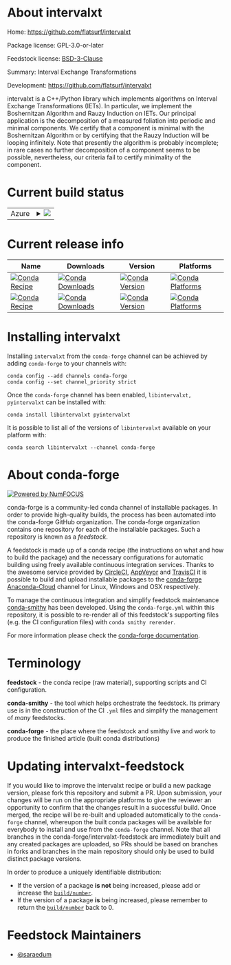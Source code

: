 About intervalxt
================

Home: https://github.com/flatsurf/intervalxt

Package license: GPL-3.0-or-later

Feedstock license: [BSD-3-Clause](https://github.com/conda-forge/intervalxt-feedstock/blob/main/LICENSE.txt)

Summary: Interval Exchange Transformations

Development: https://github.com/flatsurf/intervalxt

intervalxt is a C++/Python library which implements algorithms on Interval
Exchange Transformations (IETs).
In particular, we implement the Boshernitzan Algorithm and Rauzy Induction
on IETs. Our principal application is the decomposition of a measured
foliation into periodic and minimal components. We certify that a component
is minimal with the Boshernitzan Algorithm or by certifying that the Rauzy
Induction will be looping infinitely. Note that presently the algorithm is
probably incomplete; in rare cases no further decomposition of a component
seems to be possible, nevertheless, our criteria fail to certify minimality
of the component.


Current build status
====================


<table>
    
  <tr>
    <td>Azure</td>
    <td>
      <details>
        <summary>
          <a href="https://dev.azure.com/conda-forge/feedstock-builds/_build/latest?definitionId=13963&branchName=main">
            <img src="https://dev.azure.com/conda-forge/feedstock-builds/_apis/build/status/intervalxt-feedstock?branchName=main">
          </a>
        </summary>
        <table>
          <thead><tr><th>Variant</th><th>Status</th></tr></thead>
          <tbody><tr>
              <td>linux_64</td>
              <td>
                <a href="https://dev.azure.com/conda-forge/feedstock-builds/_build/latest?definitionId=13963&branchName=main">
                  <img src="https://dev.azure.com/conda-forge/feedstock-builds/_apis/build/status/intervalxt-feedstock?branchName=main&jobName=linux&configuration=linux_64_" alt="variant">
                </a>
              </td>
            </tr><tr>
              <td>osx_64</td>
              <td>
                <a href="https://dev.azure.com/conda-forge/feedstock-builds/_build/latest?definitionId=13963&branchName=main">
                  <img src="https://dev.azure.com/conda-forge/feedstock-builds/_apis/build/status/intervalxt-feedstock?branchName=main&jobName=osx&configuration=osx_64_" alt="variant">
                </a>
              </td>
            </tr>
          </tbody>
        </table>
      </details>
    </td>
  </tr>
</table>

Current release info
====================

| Name | Downloads | Version | Platforms |
| --- | --- | --- | --- |
| [![Conda Recipe](https://img.shields.io/badge/recipe-libintervalxt-green.svg)](https://anaconda.org/conda-forge/libintervalxt) | [![Conda Downloads](https://img.shields.io/conda/dn/conda-forge/libintervalxt.svg)](https://anaconda.org/conda-forge/libintervalxt) | [![Conda Version](https://img.shields.io/conda/vn/conda-forge/libintervalxt.svg)](https://anaconda.org/conda-forge/libintervalxt) | [![Conda Platforms](https://img.shields.io/conda/pn/conda-forge/libintervalxt.svg)](https://anaconda.org/conda-forge/libintervalxt) |
| [![Conda Recipe](https://img.shields.io/badge/recipe-pyintervalxt-green.svg)](https://anaconda.org/conda-forge/pyintervalxt) | [![Conda Downloads](https://img.shields.io/conda/dn/conda-forge/pyintervalxt.svg)](https://anaconda.org/conda-forge/pyintervalxt) | [![Conda Version](https://img.shields.io/conda/vn/conda-forge/pyintervalxt.svg)](https://anaconda.org/conda-forge/pyintervalxt) | [![Conda Platforms](https://img.shields.io/conda/pn/conda-forge/pyintervalxt.svg)](https://anaconda.org/conda-forge/pyintervalxt) |

Installing intervalxt
=====================

Installing `intervalxt` from the `conda-forge` channel can be achieved by adding `conda-forge` to your channels with:

```
conda config --add channels conda-forge
conda config --set channel_priority strict
```

Once the `conda-forge` channel has been enabled, `libintervalxt, pyintervalxt` can be installed with:

```
conda install libintervalxt pyintervalxt
```

It is possible to list all of the versions of `libintervalxt` available on your platform with:

```
conda search libintervalxt --channel conda-forge
```


About conda-forge
=================

[![Powered by
NumFOCUS](https://img.shields.io/badge/powered%20by-NumFOCUS-orange.svg?style=flat&colorA=E1523D&colorB=007D8A)](https://numfocus.org)

conda-forge is a community-led conda channel of installable packages.
In order to provide high-quality builds, the process has been automated into the
conda-forge GitHub organization. The conda-forge organization contains one repository
for each of the installable packages. Such a repository is known as a *feedstock*.

A feedstock is made up of a conda recipe (the instructions on what and how to build
the package) and the necessary configurations for automatic building using freely
available continuous integration services. Thanks to the awesome service provided by
[CircleCI](https://circleci.com/), [AppVeyor](https://www.appveyor.com/)
and [TravisCI](https://travis-ci.com/) it is possible to build and upload installable
packages to the [conda-forge](https://anaconda.org/conda-forge)
[Anaconda-Cloud](https://anaconda.org/) channel for Linux, Windows and OSX respectively.

To manage the continuous integration and simplify feedstock maintenance
[conda-smithy](https://github.com/conda-forge/conda-smithy) has been developed.
Using the ``conda-forge.yml`` within this repository, it is possible to re-render all of
this feedstock's supporting files (e.g. the CI configuration files) with ``conda smithy rerender``.

For more information please check the [conda-forge documentation](https://conda-forge.org/docs/).

Terminology
===========

**feedstock** - the conda recipe (raw material), supporting scripts and CI configuration.

**conda-smithy** - the tool which helps orchestrate the feedstock.
                   Its primary use is in the construction of the CI ``.yml`` files
                   and simplify the management of *many* feedstocks.

**conda-forge** - the place where the feedstock and smithy live and work to
                  produce the finished article (built conda distributions)


Updating intervalxt-feedstock
=============================

If you would like to improve the intervalxt recipe or build a new
package version, please fork this repository and submit a PR. Upon submission,
your changes will be run on the appropriate platforms to give the reviewer an
opportunity to confirm that the changes result in a successful build. Once
merged, the recipe will be re-built and uploaded automatically to the
`conda-forge` channel, whereupon the built conda packages will be available for
everybody to install and use from the `conda-forge` channel.
Note that all branches in the conda-forge/intervalxt-feedstock are
immediately built and any created packages are uploaded, so PRs should be based
on branches in forks and branches in the main repository should only be used to
build distinct package versions.

In order to produce a uniquely identifiable distribution:
 * If the version of a package **is not** being increased, please add or increase
   the [``build/number``](https://docs.conda.io/projects/conda-build/en/latest/resources/define-metadata.html#build-number-and-string).
 * If the version of a package **is** being increased, please remember to return
   the [``build/number``](https://docs.conda.io/projects/conda-build/en/latest/resources/define-metadata.html#build-number-and-string)
   back to 0.

Feedstock Maintainers
=====================

* [@saraedum](https://github.com/saraedum/)

